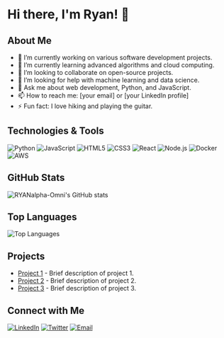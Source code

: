 # Hi there, I'm Ryan! 👋

## About Me
- 🔭 I’m currently working on various software development projects.
- 🌱 I’m currently learning advanced algorithms and cloud computing.
- 👯 I’m looking to collaborate on open-source projects.
- 🤔 I’m looking for help with machine learning and data science.
- 💬 Ask me about web development, Python, and JavaScript.
- 📫 How to reach me: [your email] or [your LinkedIn profile]
- ⚡ Fun fact: I love hiking and playing the guitar.

## Technologies & Tools
![Python](https://img.shields.io/badge/-Python-333?style=flat&logo=python)
![JavaScript](https://img.shields.io/badge/-JavaScript-333?style=flat&logo=javascript)
![HTML5](https://img.shields.io/badge/-HTML5-333?style=flat&logo=html5)
![CSS3](https://img.shields.io/badge/-CSS3-333?style=flat&logo=css3)
![React](https://img.shields.io/badge/-React-333?style=flat&logo=react)
![Node.js](https://img.shields.io/badge/-Node.js-333?style=flat&logo=node.js)
![Docker](https://img.shields.io/badge/-Docker-333?style=flat&logo=docker)
![AWS](https://img.shields.io/badge/-AWS-333?style=flat&logo=amazon-aws)

## GitHub Stats
![RYANalpha-Omni's GitHub stats](https://github-readme-stats.vercel.app/api?username=RYANalpha-Omni&show_icons=true&theme=radical)

## Top Languages
![Top Languages](https://github-readme-stats.vercel.app/api/top-langs/?username=RYANalpha-Omni&layout=compact&theme=radical)

## Projects
- [Project 1](https://github.com/RYANalpha-Omni/project1) - Brief description of project 1.
- [Project 2](https://github.com/RYANalpha-Omni/project2) - Brief description of project 2.
- [Project 3](https://github.com/RYANalpha-Omni/project3) - Brief description of project 3.

## Connect with Me
[![LinkedIn](https://img.shields.io/badge/-LinkedIn-333?style=flat&logo=linkedin)](https://www.linkedin.com/in/your-profile)
[![Twitter](https://img.shields.io/badge/-Twitter-333?style=flat&logo=twitter)](https://twitter.com/your-profile)
[![Email](https://img.shields.io/badge/-Email-333?style=flat&logo=gmail)](mailto:your-email@example.com)
